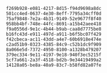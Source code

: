 
                f269b928-e081-4217-8d15-f94d9698a8dc
                501cc4ed-0637-4e30-8eff-7795a34cff0d
                75af9848-7e2a-4b31-9149-52e9677f8f40
                958bb4bf-748e-44fc-8691-a15b42aee418
                f9a0556d-9e1c-4b44-b9ab-caa8d7775be8
                b16fc43d-e911-497d-a911-b6f5bc07f429
                f42cbeca-ac11-43dd-a4e7-60b6918e474e
                c2ad51b9-0323-4385-84c9-c52b1dc9f909
                8a066e5d-7372-4950-8100-a1328b479207
                379ec334-9e11-4197-9e18-940f3ec5215f
                5cf7a661-2a3f-4518-bd2b-9e34419499a2
                14128a05-be8a-40a9-83c7-b58fd82a07fe
                